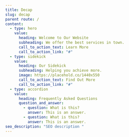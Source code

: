 ```yaml
---
title: Decap
slug: decap
parent route: /
content:
  - type: hero
    value:
      heading: Welcome to Our Website
      subheading: We offer the best services in town.
      call_to_action_text: Learn More
      call_to_action_link: "#"
  - type: sidekick
    value:
      heading: Our Sidekick
      subheading: Helping you achieve more.
      image: https://placehold.co/1440x550
      call_to_action_text: Find Out More
      call_to_action_link: "#"
  - type: accordion
    value:
      heading: Frequently Asked Questions
      question_and_answer:
        - question: What is this?
          answer: This is an answer.
        - question: What is this?
          answer: This is an answer.
seo_description: "SEO description "
---
```

